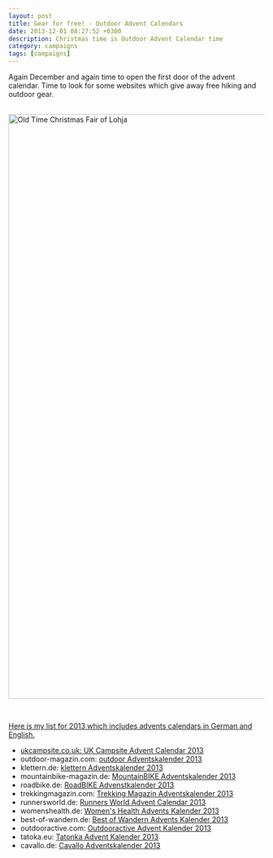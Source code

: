 ```yaml
---
layout: post
title: Gear for free! - Outdoor Advent Calendars
date: 2013-12-01 08:27:52 +0300
description: Christmas time is Outdoor Advent Calendar time
category: campaigns
tags: [campaigns]
---
```

Again December and again time to open the first door of the advent calendar. Time to look for some websites which give away free hiking and outdoor gear. <br><br>

<a href="http://www.flickr.com/photos/90204224@N07/8198008360"><img src="http://farm9.staticflickr.com/8070/8198008360_ececd25d8e_c.jpg" width="1150" alt="Old Time Christmas Fair of Lohja">
<!--more--><br>

Here is my list for 2013 which includes advents calendars in German and English.

* ukcampsite.co.uk: <a href="http://www.ukcampsite.co.uk/advent/" target="_blank">UK Campsite Advent Calendar 2013</a>
*  outdoor-magazin.com: <a href="http://www.outdoor-magazin.com/advent.370588.3.htm#" target="_blank">outdoor Adventskalender 2013</a>
*  klettern.de: <a href="http://www.klettern.de/news/adventskalender.370590.5.htm" target="_blank">klettern Adventskalender 2013</a>
*  mountainbike-magazin.de: <a href="http://www.mountainbike-magazin.de/advent.370589.2.htm#" target="_blank">MountainBIKE Adventskalender 2013</a>
*  roadbike.de: <a href="http://www.roadbike.de/advent.370547.9.htm" target="_blank">RoadBIKE Advenstkalender 2013</a>
* trekkingmagazin.com: <a href="http://www.trekkingmagazin.com/" target="_blank">Trekking Magazin Adventskalender 2013</a>
* runnersworld.de: <a href="http://www.runnersworld.de/community/adventskalender-2013.280852.htm" target="_blank">Runners World Advent Calendar 2013</a>
* womenshealth.de: <a href="http://www.womenshealth.de/life/lebensart/einfach-klicken-und-mitmachen.3496.htm" target="_blank">Women&#39;s Health Advents Kalender 2013</a> 
* best-of-wandern.de: <a href="http://www.best-of-wandern.de/index.php/aktionen/adventskalender" target="_blank">Best of Wandern Advents Kalender 2013</a>
* outdooractive.com: <a href="http://blog.outdooractive.com/de/2013/11/28/der-outdooractive-com-adventskalender-%E2%80%93-mitmachen-und-gewinnen/" target="_blank">Outdooractive Advent Kalender 2013</a>
* tatoka.eu: <a href="http://adventskalender.tatonka.eu/" target="_blank">Tatonka Advent Kalender 2013</a>
* cavallo.de: <a href="http://www.cavallo.de/advent.370591.233219.htm?odckampagne=adv13-hbg" target="_blank">Cavallo Adventskalender 2013</a>
